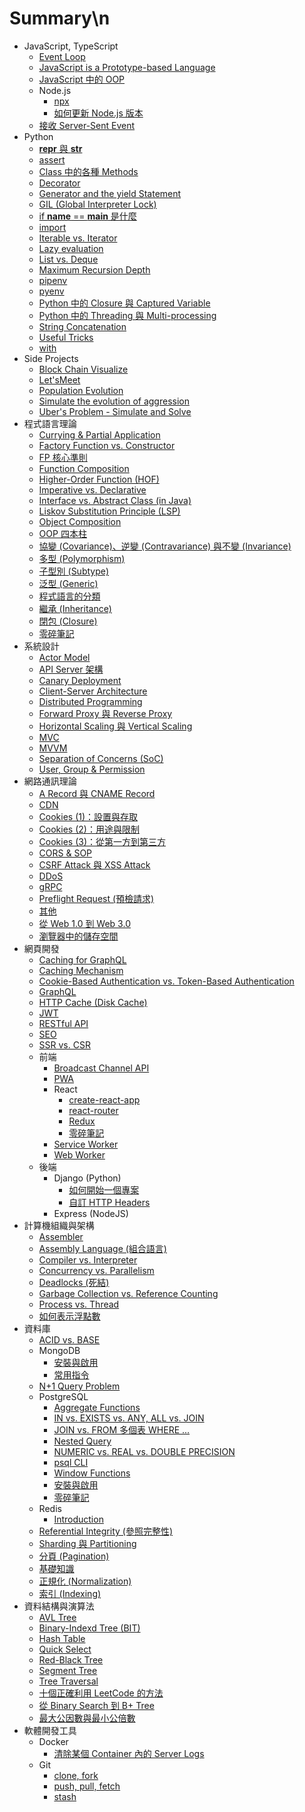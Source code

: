 # Summary\n
- JavaScript, TypeScript
  - [Event Loop](<././JavaScript, TypeScript/Event Loop.md>)
  - [JavaScript is a Prototype-based Language](<././JavaScript, TypeScript/JavaScript is a Prototype-based Language.md>)
  - [JavaScript 中的 OOP](<././JavaScript, TypeScript/JavaScript 中的 OOP.md>)
  - Node.js
    - [npx](<././JavaScript, TypeScript/Node.js/npx.md>)
    - [如何更新 Node.js 版本](<././JavaScript, TypeScript/Node.js/如何更新 Node.js 版本.md>)
  - [接收 Server-Sent Event](<././JavaScript, TypeScript/接收 Server-Sent Event.md>)
- Python
  - [__repr__ 與 __str__](<././Python/__repr__ 與 __str__.md>)
  - [assert](<././Python/assert.md>)
  - [Class 中的各種 Methods](<././Python/Class 中的各種 Methods.md>)
  - [Decorator](<././Python/Decorator.md>)
  - [Generator and the yield Statement](<././Python/Generator and the yield Statement.md>)
  - [GIL (Global Interpreter Lock)](<././Python/GIL (Global Interpreter Lock).md>)
  - [if __name__ ==  __main__  是什麼](<././Python/if __name__ ==  __main__  是什麼.md>)
  - [import](<././Python/import.md>)
  - [Iterable vs. Iterator](<././Python/Iterable vs. Iterator.md>)
  - [Lazy evaluation](<././Python/Lazy evaluation.md>)
  - [List vs. Deque](<././Python/List vs. Deque.md>)
  - [Maximum Recursion Depth](<././Python/Maximum Recursion Depth.md>)
  - [pipenv](<././Python/pipenv.md>)
  - [pyenv](<././Python/pyenv.md>)
  - [Python 中的 Closure 與 Captured Variable](<././Python/Python 中的 Closure 與 Captured Variable.md>)
  - [Python 中的 Threading 與 Multi-processing](<././Python/Python 中的 Threading 與 Multi-processing.md>)
  - [String Concatenation](<././Python/String Concatenation.md>)
  - [Useful Tricks](<././Python/Useful Tricks.md>)
  - [with](<././Python/with.md>)
- Side Projects
  - [Block Chain Visualize](<././Side Projects/Block Chain Visualize.md>)
  - [Let'sMeet](<././Side Projects/Let'sMeet.md>)
  - [Population Evolution](<././Side Projects/Population Evolution.md>)
  - [Simulate the evolution of aggression](<././Side Projects/Simulate the evolution of aggression.md>)
  - [Uber's Problem - Simulate and Solve](<././Side Projects/Uber's Problem - Simulate and Solve.md>)
- 程式語言理論
  - [Currying & Partial Application](<././程式語言理論/Currying & Partial Application.md>)
  - [Factory Function vs. Constructor](<././程式語言理論/Factory Function vs. Constructor.md>)
  - [FP 核心準則](<././程式語言理論/FP 核心準則.md>)
  - [Function Composition](<././程式語言理論/Function Composition.md>)
  - [Higher-Order Function (HOF)](<././程式語言理論/Higher-Order Function (HOF).md>)
  - [Imperative vs. Declarative](<././程式語言理論/Imperative vs. Declarative.md>)
  - [Interface vs. Abstract Class (in Java)](<././程式語言理論/Interface vs. Abstract Class (in Java).md>)
  - [Liskov Substitution Principle (LSP)](<././程式語言理論/Liskov Substitution Principle (LSP).md>)
  - [Object Composition](<././程式語言理論/Object Composition.md>)
  - [OOP 四本柱](<././程式語言理論/OOP 四本柱.md>)
  - [協變 (Covariance)、逆變 (Contravariance) 與不變 (Invariance)](<././程式語言理論/協變 (Covariance)、逆變 (Contravariance) 與不變 (Invariance).md>)
  - [多型 (Polymorphism)](<././程式語言理論/多型 (Polymorphism).md>)
  - [子型別 (Subtype)](<././程式語言理論/子型別 (Subtype).md>)
  - [泛型 (Generic)](<././程式語言理論/泛型 (Generic).md>)
  - [程式語言的分類](<././程式語言理論/程式語言的分類.md>)
  - [繼承 (Inheritance)](<././程式語言理論/繼承 (Inheritance).md>)
  - [閉包 (Closure)](<././程式語言理論/閉包 (Closure).md>)
  - [零碎筆記](<././程式語言理論/零碎筆記.md>)
- 系統設計
  - [Actor Model](<././系統設計/Actor Model.md>)
  - [API Server 架構](<././系統設計/API Server 架構.md>)
  - [Canary Deployment](<././系統設計/Canary Deployment.md>)
  - [Client-Server Architecture](<././系統設計/Client-Server Architecture.md>)
  - [Distributed Programming](<././系統設計/Distributed Programming.md>)
  - [Forward Proxy 與 Reverse Proxy](<././系統設計/Forward Proxy 與 Reverse Proxy.md>)
  - [Horizontal Scaling 與 Vertical Scaling](<././系統設計/Horizontal Scaling 與 Vertical Scaling.md>)
  - [MVC](<././系統設計/MVC.md>)
  - [MVVM](<././系統設計/MVVM.md>)
  - [Separation of Concerns (SoC)](<././系統設計/Separation of Concerns (SoC).md>)
  - [User, Group & Permission](<././系統設計/User, Group & Permission.md>)
- 網路通訊理論
  - [A Record 與 CNAME Record](<././網路通訊理論/A Record 與 CNAME Record.md>)
  - [CDN](<././網路通訊理論/CDN.md>)
  - [Cookies (1)：設置與存取](<././網路通訊理論/Cookies (1)：設置與存取.md>)
  - [Cookies (2)：用途與限制](<././網路通訊理論/Cookies (2)：用途與限制.md>)
  - [Cookies (3)：從第一方到第三方](<././網路通訊理論/Cookies (3)：從第一方到第三方.md>)
  - [CORS & SOP](<././網路通訊理論/CORS & SOP.md>)
  - [CSRF Attack 與 XSS Attack](<././網路通訊理論/CSRF Attack 與 XSS Attack.md>)
  - [DDoS](<././網路通訊理論/DDoS.md>)
  - [gRPC](<././網路通訊理論/gRPC.md>)
  - [Preflight Request (預檢請求)](<././網路通訊理論/Preflight Request (預檢請求).md>)
  - [其他](<././網路通訊理論/其他.md>)
  - [從 Web 1.0 到 Web 3.0](<././網路通訊理論/從 Web 1.0 到 Web 3.0.md>)
  - [瀏覽器中的儲存空間](<././網路通訊理論/瀏覽器中的儲存空間.md>)
- 網頁開發
  - [Caching for GraphQL](<././網頁開發/Caching for GraphQL.md>)
  - [Caching Mechanism](<././網頁開發/Caching Mechanism.md>)
  - [Cookie-Based Authentication vs. Token-Based Authentication](<././網頁開發/Cookie-Based Authentication vs. Token-Based Authentication.md>)
  - [GraphQL](<././網頁開發/GraphQL.md>)
  - [HTTP Cache (Disk Cache)](<././網頁開發/HTTP Cache (Disk Cache).md>)
  - [JWT](<././網頁開發/JWT.md>)
  - [RESTful API](<././網頁開發/RESTful API.md>)
  - [SEO](<././網頁開發/SEO.md>)
  - [SSR vs. CSR](<././網頁開發/SSR vs. CSR.md>)
  - 前端
    - [Broadcast Channel API](<././網頁開發/前端/Broadcast Channel API.md>)
    - [PWA](<././網頁開發/前端/PWA.md>)
    - React
      - [create-react-app](<././網頁開發/前端/React/create-react-app.md>)
      - [react-router](<././網頁開發/前端/React/react-router.md>)
      - [Redux](<././網頁開發/前端/React/Redux.md>)
      - [零碎筆記](<././網頁開發/前端/React/零碎筆記.md>)
    - [Service Worker](<././網頁開發/前端/Service Worker.md>)
    - [Web Worker](<././網頁開發/前端/Web Worker.md>)
  - 後端
    - Django (Python)
      - [如何開始一個專案](<././網頁開發/後端/Django (Python)/如何開始一個專案.md>)
      - [自訂 HTTP Headers](<././網頁開發/後端/Django (Python)/自訂 HTTP Headers.md>)
    - Express (NodeJS)
- 計算機組織與架構
  - [Assembler](<././計算機組織與架構/Assembler.md>)
  - [Assembly Language (組合語言)](<././計算機組織與架構/Assembly Language (組合語言).md>)
  - [Compiler vs. Interpreter](<././計算機組織與架構/Compiler vs. Interpreter.md>)
  - [Concurrency vs. Parallelism](<././計算機組織與架構/Concurrency vs. Parallelism.md>)
  - [Deadlocks (死結)](<././計算機組織與架構/Deadlocks (死結).md>)
  - [Garbage Collection vs. Reference Counting](<././計算機組織與架構/Garbage Collection vs. Reference Counting.md>)
  - [Process vs. Thread](<././計算機組織與架構/Process vs. Thread.md>)
  - [如何表示浮點數](<././計算機組織與架構/如何表示浮點數.md>)
- 資料庫
  - [ACID vs. BASE](<././資料庫/ACID vs. BASE.md>)
  - MongoDB
    - [安裝與啟用](<././資料庫/MongoDB/安裝與啟用.md>)
    - [常用指令](<././資料庫/MongoDB/常用指令.md>)
  - [N+1 Query Problem](<././資料庫/N+1 Query Problem.md>)
  - PostgreSQL
    - [Aggregate Functions](<././資料庫/PostgreSQL/Aggregate Functions.md>)
    - [IN vs. EXISTS vs. ANY, ALL vs. JOIN](<././資料庫/PostgreSQL/IN vs. EXISTS vs. ANY, ALL vs. JOIN.md>)
    - [JOIN vs. FROM 多個表 WHERE ...](<././資料庫/PostgreSQL/JOIN vs. FROM 多個表 WHERE ....md>)
    - [Nested Query](<././資料庫/PostgreSQL/Nested Query.md>)
    - [NUMERIC vs. REAL vs. DOUBLE PRECISION](<././資料庫/PostgreSQL/NUMERIC vs. REAL vs. DOUBLE PRECISION.md>)
    - [psql CLI](<././資料庫/PostgreSQL/psql CLI.md>)
    - [Window Functions](<././資料庫/PostgreSQL/Window Functions.md>)
    - [安裝與啟用](<././資料庫/PostgreSQL/安裝與啟用.md>)
    - [零碎筆記](<././資料庫/PostgreSQL/零碎筆記.md>)
  - Redis
    - [Introduction](<././資料庫/Redis/Introduction.md>)
  - [Referential Integrity (參照完整性)](<././資料庫/Referential Integrity (參照完整性).md>)
  - [Sharding 與 Partitioning](<././資料庫/Sharding 與 Partitioning.md>)
  - [分頁 (Pagination)](<././資料庫/分頁 (Pagination).md>)
  - [基礎知識](<././資料庫/基礎知識.md>)
  - [正規化 (Normalization)](<././資料庫/正規化 (Normalization).md>)
  - [索引 (Indexing)](<././資料庫/索引 (Indexing).md>)
- 資料結構與演算法
  - [AVL Tree](<././資料結構與演算法/AVL Tree.md>)
  - [Binary-Indexd Tree (BIT)](<././資料結構與演算法/Binary-Indexd Tree (BIT).md>)
  - [Hash Table](<././資料結構與演算法/Hash Table.md>)
  - [Quick Select](<././資料結構與演算法/Quick Select.md>)
  - [Red-Black Tree](<././資料結構與演算法/Red-Black Tree.md>)
  - [Segment Tree](<././資料結構與演算法/Segment Tree.md>)
  - [Tree Traversal](<././資料結構與演算法/Tree Traversal.md>)
  - [十個正確利用 LeetCode 的方法](<././資料結構與演算法/十個正確利用 LeetCode 的方法.md>)
  - [從 Binary Search 到 B+ Tree](<././資料結構與演算法/從 Binary Search 到 B+ Tree.md>)
  - [最大公因數與最小公倍數](<././資料結構與演算法/最大公因數與最小公倍數.md>)
- 軟體開發工具
  - Docker
    - [清除某個 Container 內的 Server Logs](<././軟體開發工具/Docker/清除某個 Container 內的 Server Logs.md>)
  - Git
    - [clone, fork](<././軟體開發工具/Git/clone, fork.md>)
    - [push, pull, fetch](<././軟體開發工具/Git/push, pull, fetch.md>)
    - [stash](<././軟體開發工具/Git/stash.md>)
